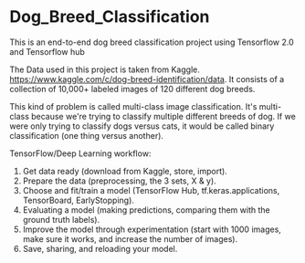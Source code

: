 # Dog_Breed_Classification

This is an end-to-end dog breed classification project using Tensorflow 2.0 and Tensorflow hub

The Data used in this project is taken from Kaggle. https://www.kaggle.com/c/dog-breed-identification/data. It consists of a collection of 10,000+ labeled images of 120 different dog breeds. 

This kind of problem is called multi-class image classification. It's multi-class because we're trying to classify multiple different breeds of dog. If we were only trying to classify dogs versus cats, it would be called binary classification (one thing versus another).

TensorFlow/Deep Learning workflow:

1. Get data ready (download from Kaggle, store, import).
2. Prepare the data (preprocessing, the 3 sets, X & y).
3. Choose and fit/train a model (TensorFlow Hub, tf.keras.applications, TensorBoard, EarlyStopping).
4. Evaluating a model (making predictions, comparing them with the ground truth labels).
5. Improve the model through experimentation (start with 1000 images, make sure it works, and increase the number of images).
6. Save, sharing, and reloading your model.
